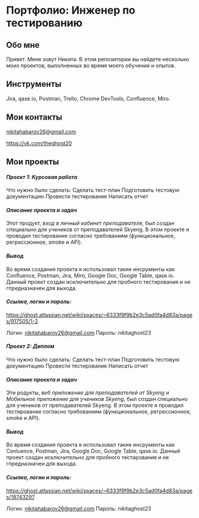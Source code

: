 # Портфолио: Инженер по тестированию

## Обо мне

Привет. Меня зовут Никита. В этом репозитории вы найдете несколько моих проектов, выполненных во время моего обучения и опытов.

## Инструменты

Jira, qase.io, Postman, Trello, Chrome DevTools, Confluence, Miro.

## Мои контакты

nikitahabarov26@gmail.com

https://vk.com/theghost20

## Мои проекты

#### *Проект 1: Курсовая работа*

Что нужно было сделать: 
Сделать тест-план
Подготовить тестовую документацию
Провести тестирование
Написать отчет

#### *Описание проекта и задач*

Этот продукт, *вход в личный кабинет преподавателя*, был создан специально для учеников от преподавателей Skyeng. В этом проекте я проводил тестирование согласно требованиям (функциональное, регрессионное, smoke и API).

#### *Вывод*

Во время создания проекта я использовал такие инсрументы как Confluence, Postman, Jira, Miro, Google Doc, Google Table, qase.io. Данный проект создан исключительно для пробного тестирования и не гпредназначен для выхода.

#### *Ссылка, логин и пароль:*

https://ghost.atlassian.net/wiki/spaces/~6333f9f9b2e3c5ad0fa4d83a/pages/917505/1-2

Логин: nikitahabarov26@gmail.com
Пароль: nikitaghost23

#### *Проект 2: Диплом*

Что нужно было сделать: 
Сделать тест-план
Подготовить тестовую документацию
Провести тестирование
Написать отчет

#### *Описание проекта и задач*

Эти родукты, *веб приложение для преподавателей от Skyeng* и *Мобильное приложение для учеников Skyeng*, был создан специально для учеников от преподавателей Skyeng. В этом проекте я проводил тестирование согласно требованиям (функциональное, регрессионное, smoke и API).

#### *Вывод*

Во время создания проекта я использовал такие инсрументы как Conluence, Postman, Jira, Google Doc, Google Table, qase.io. Данный проект создан исключительно для пробного тестирования и не гпредназначен для выхода.

#### *Ссылка, логин и пароль:*

https://ghost.atlassian.net/wiki/spaces/~6333f9f9b2e3c5ad0fa4d83a/pages/18743297

Логин: nikitahabarov26@gmail.com
Пароль: nikitaghost23

